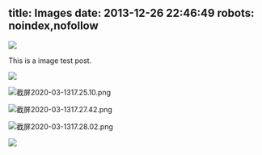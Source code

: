 title: Images
date: 2013-12-26 22:46:49
robots: noindex,nofollow
---

![](https://i.loli.net/2020/03/18/f5PQlWisvm9zbgK.jpg)

This is a image test post.

<fancybox>


![](https://i.loli.net/2020/03/18/1TpiUwhuskGm5SV.png)

![截屏2020-03-1317.25.10.png](https://i.loli.net/2020/03/18/LZwBtR5YO4zQH9A.png)

![截屏2020-03-1317.27.42.png](https://i.loli.net/2020/03/18/ySw8zGHRBrDtUg7.png)

![截屏2020-03-1317.28.02.png](https://i.loli.net/2020/03/18/5QTMYsScOz41Vhg.png)

</fancybox>

![](https://i.loli.net/2020/03/18/XWBGf95E2t1bdnl.jpg)
